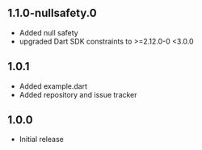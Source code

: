 ## 1.1.0-nullsafety.0

* Added null safety
* upgraded Dart SDK constraints to >=2.12.0-0 <3.0.0

## 1.0.1

* Added example.dart
* Added repository and issue tracker

## 1.0.0 

* Initial release


